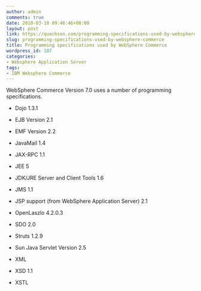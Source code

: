 ```yaml
---
author: admin
comments: true
date: 2010-03-10 09:46:46+00:00
layout: post
link: https://quachson.com/programming-specifications-used-by-websphere-commerce/
slug: programming-specifications-used-by-websphere-commerce
title: Programming specifications used by WebSphere Commerce
wordpress_id: 107
categories:
- Websphere Application Server
tags:
- IBM Websphere Commerce
---
```




WebSphere Commerce Version 7.0 uses a number of programming specifications.






	
  * Dojo 1.3.1

	
  * EJB Version 2.1

	
  * EMF Version 2.2

	
  * JavaMail 1.4

	
  * JAX-RPC 1.1

	
  * JEE 5

	
  * JDK/JRE Server and Client Tools 1.6

	
  * JMS 1.1

	
  * JSP support (from WebSphere Application Server) 2.1

	
  * OpenLaszlo 4.2.0.3

	
  * SDO 2.0

	
  * Struts 1.2.9

	
  * Sun Java Servlet Version 2.5

	
  * XML

	
  * XSD 1.1

	
  * XSTL







